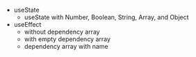 

- useState
  - useState with Number, Boolean, String, Array, and Object
- useEffect
  - without dependency array
  - with empty dependency array
  - dependency array with name
